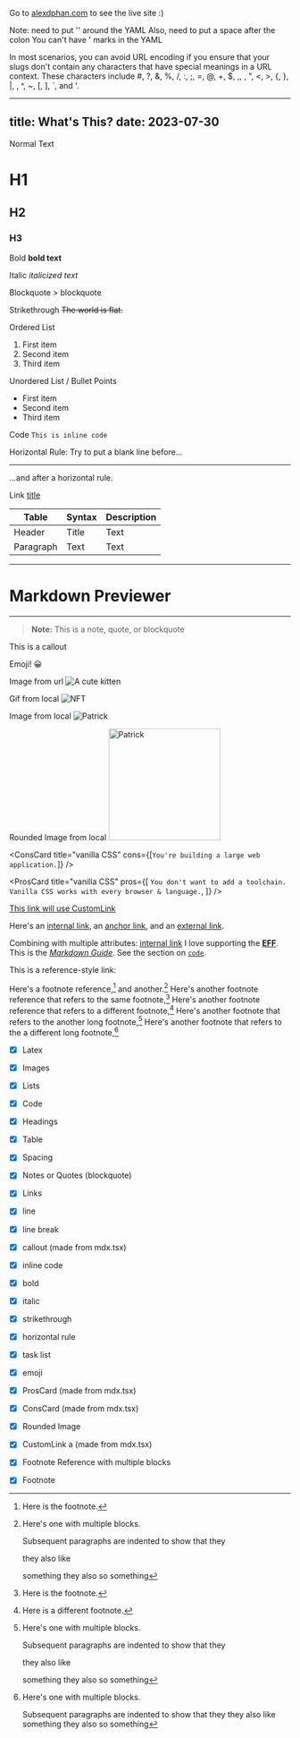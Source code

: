 Go to [alexdphan.com](https://alexdphan.com) to see the live site :)

Note: need to put '' around the YAML
Also, need to put a space after the colon
You can't have ' marks in the YAML

In most scenarios, you can avoid URL encoding if you ensure that your slugs don't contain any characters that have special meanings in a URL context. These characters include #, ?, &, %, /, :, ;, =, @, +, $, ,, , ", <, >, {, }, |, \, ^, ~, [, ], `, and '.

<!-- # Next.js Contentlayer Example

## Demo

View the deployed project: [Demo](https://next-contentlayer-example.vercel.app/)

## Try it Now

[![Gitpod ready-to-code](https://img.shields.io/badge/Gitpod-ready--to--code-908a85?logo=gitpod)](http://gitpod.io/#https://github.com/contentlayerdev/next-contentlayer-example)

## Local Installation

Clone the project:

    git clone git@github.com:contentlayerdev/next-contentlayer-example.git

Install dependencies:

    yarn

Run dev server:

    yarn dev


1. cloned repo into developer directory (locally)
2. renamed the template
3. git remote set-url origin https://github.com/alexdphan/alexdphan.github.io.git                 
4. git remote add origin https://github.com/alexdphan/alexdphan.github.io.git
   git branch -M main
   git push -u origin main
5. can clear history if you want (ask gpt) -->

---
title: What's This?
date: 2023-07-30
---

Normal Text

# H1
## H2
### H3
Bold **bold text**

Italic _italicized text_

Blockquote > blockquote

Strikethrough ~~The world is flat.~~

Ordered List

1. First item
2. Second item
3. Third item

Unordered List / Bullet Points

- First item
- Second item
- Third item

Code `This is inline code`

Horizontal Rule: Try to put a blank line before...

---

...and after a horizontal rule.

Link [title](https://www.example.com)

| Table     | Syntax | Description |
| --------- | ------ | ----------- |
| Header    | Title  | Text        |
| Paragraph | Text   | Text        |

---

# Markdown Previewer

---

> **Note:** This is a note, quote, or blockquote


<Callout emoji="💡">

This is a callout

</Callout>

Emoji! 😀

Image from url
![A cute kitten](https://placekitten.com/200/300)

Gif from local
![NFT](/images/nft.gif)

Image from local
![Patrick](/images/patrick.png)

Rounded Image from local
<Image src="/images/patrick.png" alt="Patrick" width="200" height="200" />

<ConsCard
  title="vanilla CSS"
  cons={[`You're building a large web application.`]}
/>

<ProsCard
  title="vanilla CSS"
  pros={[
    `You don't want to add a toolchain. Vanilla CSS works with every browser & language.`,
  ]}
/>

<a href="https://www.example.com">This link will use CustomLink</a>

Here's an [internal link](/another-post), an [anchor link](#section-1), and an [external link](https://example.com).


Combining with multiple attributes: [internal link](/another-post "A link to another post")
I love supporting the **[EFF](https://eff.org)**.
This is the *[Markdown Guide](https://www.markdownguide.org)*.
See the section on [`code`](#code).

This is a reference-style link: 

Here's a footnote reference,[^1] and another.[^longnote]
Here's another footnote reference that refers to the same footnote,[^1]
Here's another footnote reference that refers to a different footnote,[^3]
Here's another footnote that refers to the another long footnote,[^longnote]
Here's another footnote that refers to the a different long footnote,[^longnote2]


[^1]: Here is the footnote.

[^longnote]: Here's one with multiple blocks.

    Subsequent paragraphs are indented to show that they

    they also like

    something they also
    so something

[^longnote2]: Here's one with multiple blocks.

    Subsequent paragraphs are indented to show that they
    they also like
    something they also
    so something

[^3]: Here is a different footnote.


- [x] Latex
- [x] Images
- [x] Lists
- [x] Code
- [x] Headings
- [x] Table
- [x] Spacing
- [x] Notes or Quotes (blockquote)
- [x] Links
- [x] line
- [x] line break
- [x] callout (made from mdx.tsx)
- [x] inline code
- [x] bold
- [x] italic
- [x] strikethrough
- [x] horizontal rule
- [x] task list
- [x] emoji
- [x] ProsCard (made from mdx.tsx)
- [x] ConsCard (made from mdx.tsx)
- [x] Rounded Image 
- [x] CustomLink a (made from mdx.tsx)
- [x] Footnote Reference with multiple blocks
- [x] Footnote 





